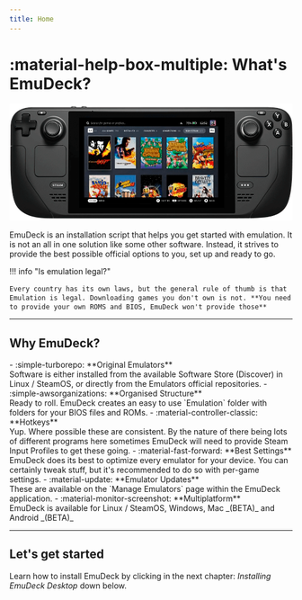 ```yaml
---
title: Home
---
```


# :material-help-box-multiple: What's EmuDeck?

<img src="/assets/deck.png" alt="EmuDeck guide">

EmuDeck is an installation script that helps you get started with emulation. It is not an all in one solution like some other software. Instead, it strives to provide the best possible official options to you, set up and ready to go.

!!! info "Is emulation legal?"

    Every country has its own laws, but the general rule of thumb is that Emulation is legal. Downloading games you don't own is not. **You need to provide your own ROMS and BIOS, EmuDeck won't provide those**

---

## Why EmuDeck?

<div class="grid cards" markdown>
- :simple-turborepo: **Original Emulators**<br> Software is either installed from the available Software Store (Discover) in Linux / SteamOS, or directly from the Emulators official repositories.
- :simple-awsorganizations: **Organised Structure**<br> Ready to roll. EmuDeck creates an easy to use `Emulation` folder with folders for your BIOS files and ROMs.
- :material-controller-classic: **Hotkeys**<br> Yup. Where possible these are consistent. By the nature of there being lots of different programs here sometimes EmuDeck will need to provide Steam Input Profiles to get these going.
- :material-fast-forward: **Best Settings**<br> EmuDeck does its best to optimize every emulator for your device. You can certainly tweak stuff, but it's recommended to do so with per-game settings.
- :material-update: **Emulator Updates**<br> These are available on the `Manage Emulators` page within the EmuDeck application.
- :material-monitor-screenshot: **Multiplatform**<br> EmuDeck is available for Linux / SteamOS, Windows, Mac _(BETA)_ and Android _(BETA)_
</div>

---

## Let's get started

Learn how to install EmuDeck by clicking in the next chapter: _Installing EmuDeck Desktop_ down below.
